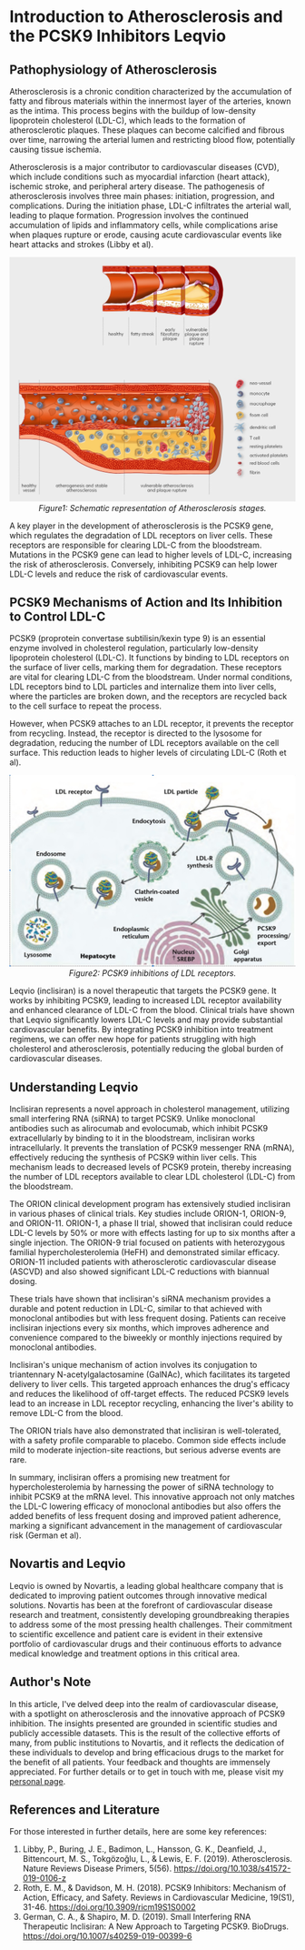# Introduction to Atherosclerosis and the PCSK9 Inhibitors Leqvio

## Pathophysiology of Atherosclerosis

Atherosclerosis is a chronic condition characterized by the accumulation of fatty and fibrous materials within the innermost layer of the arteries, known as the intima. This process begins with the buildup of low-density lipoprotein cholesterol (LDL-C), which leads to the formation of atherosclerotic plaques. These plaques can become calcified and fibrous over time, narrowing the arterial lumen and restricting blood flow, potentially causing tissue ischemia.

Atherosclerosis is a major contributor to cardiovascular diseases (CVD), which include conditions such as myocardial infarction (heart attack), ischemic stroke, and peripheral artery disease. The pathogenesis of atherosclerosis involves three main phases: initiation, progression, and complications. During the initiation phase, LDL-C infiltrates the arterial wall, leading to plaque formation. Progression involves the continued accumulation of lipids and inflammatory cells, while complications arise when plaques rupture or erode, causing acute cardiovascular events like heart attacks and strokes (Libby et al).

<p align="center">
  <img src="./img/ag010_img001.jpg" alt="fig.1 Atherosclerosis progression">
  <br>
  <i>Figure1: Schematic representation of Atherosclerosis stages.</i>
</p>

A key player in the development of atherosclerosis is the PCSK9 gene, which regulates the degradation of LDL receptors on liver cells. These receptors are responsible for clearing LDL-C from the bloodstream. Mutations in the PCSK9 gene can lead to higher levels of LDL-C, increasing the risk of atherosclerosis. Conversely, inhibiting PCSK9 can help lower LDL-C levels and reduce the risk of cardiovascular events.

## PCSK9 Mechanisms of Action and Its Inhibition to Control LDL-C

PCSK9 (proprotein convertase subtilisin/kexin type 9) is an essential enzyme involved in cholesterol regulation, particularly low-density lipoprotein cholesterol (LDL-C). It functions by binding to LDL receptors on the surface of liver cells, marking them for degradation. These receptors are vital for clearing LDL-C from the bloodstream. Under normal conditions, LDL receptors bind to LDL particles and internalize them into liver cells, where the particles are broken down, and the receptors are recycled back to the cell surface to repeat the process.

However, when PCSK9 attaches to an LDL receptor, it prevents the receptor from recycling. Instead, the receptor is directed to the lysosome for degradation, reducing the number of LDL receptors available on the cell surface. This reduction leads to higher levels of circulating LDL-C (Roth et al).

<p align="center">
  <img src="./img/ag010_img002.jpg" alt="fig.1 PCSK9 MoA">
  <br>
  <i>Figure2: PCSK9 inhibitions of LDL receptors.</i>
</p>

Leqvio (inclisiran) is a novel therapeutic that targets the PCSK9 gene. It works by inhibiting PCSK9, leading to increased LDL receptor availability and enhanced clearance of LDL-C from the blood. Clinical trials have shown that Leqvio significantly lowers LDL-C levels and may provide substantial cardiovascular benefits. By integrating PCSK9 inhibition into treatment regimens, we can offer new hope for patients struggling with high cholesterol and atherosclerosis, potentially reducing the global burden of cardiovascular diseases.

## Understanding Leqvio

Inclisiran represents a novel approach in cholesterol management, utilizing small interfering RNA (siRNA) to target PCSK9. Unlike monoclonal antibodies such as alirocumab and evolocumab, which inhibit PCSK9 extracellularly by binding to it in the bloodstream, inclisiran works intracellularly. It prevents the translation of PCSK9 messenger RNA (mRNA), effectively reducing the synthesis of PCSK9 within liver cells. This mechanism leads to decreased levels of PCSK9 protein, thereby increasing the number of LDL receptors available to clear LDL cholesterol (LDL-C) from the bloodstream.

The ORION clinical development program has extensively studied inclisiran in various phases of clinical trials. Key studies include ORION-1, ORION-9, and ORION-11. ORION-1, a phase II trial, showed that inclisiran could reduce LDL-C levels by 50% or more with effects lasting for up to six months after a single injection. The ORION-9 trial focused on patients with heterozygous familial hypercholesterolemia (HeFH) and demonstrated similar efficacy. ORION-11 included patients with atherosclerotic cardiovascular disease (ASCVD) and also showed significant LDL-C reductions with biannual dosing.

These trials have shown that inclisiran's siRNA mechanism provides a durable and potent reduction in LDL-C, similar to that achieved with monoclonal antibodies but with less frequent dosing. Patients can receive inclisiran injections every six months, which improves adherence and convenience compared to the biweekly or monthly injections required by monoclonal antibodies.

Inclisiran's unique mechanism of action involves its conjugation to triantennary N-acetylgalactosamine (GalNAc), which facilitates its targeted delivery to liver cells. This targeted approach enhances the drug's efficacy and reduces the likelihood of off-target effects. The reduced PCSK9 levels lead to an increase in LDL receptor recycling, enhancing the liver's ability to remove LDL-C from the blood.

The ORION trials have also demonstrated that inclisiran is well-tolerated, with a safety profile comparable to placebo. Common side effects include mild to moderate injection-site reactions, but serious adverse events are rare.

In summary, inclisiran offers a promising new treatment for hypercholesterolemia by harnessing the power of siRNA technology to inhibit PCSK9 at the mRNA level. This innovative approach not only matches the LDL-C lowering efficacy of monoclonal antibodies but also offers the added benefits of less frequent dosing and improved patient adherence, marking a significant advancement in the management of cardiovascular risk (German et al).

## Novartis and Leqvio

Leqvio is owned by Novartis, a leading global healthcare company that is dedicated to improving patient outcomes through innovative medical solutions. Novartis has been at the forefront of cardiovascular disease research and treatment, consistently developing groundbreaking therapies to address some of the most pressing health challenges. Their commitment to scientific excellence and patient care is evident in their extensive portfolio of cardiovascular drugs and their continuous efforts to advance medical knowledge and treatment options in this critical area.

## Author's Note

In this article, I've delved deep into the realm of cardiovascular disease, with a spotlight on atherosclerosis and the innovative approach of PCSK9 inhibition. The insights presented are grounded in scientific studies and publicly accessible datasets. This is the result of the collective efforts of many, from public institutions to Novartis, and it reflects the dedication of these individuals to develop and bring efficacious drugs to the market for the benefit of all patients. Your feedback and thoughts are immensely appreciated. For further details or to get in touch with me, please visit my [personal page](https://andreagrioni.github.io).

## References and Literature

For those interested in further details, here are some key references:
1. Libby, P., Buring, J. E., Badimon, L., Hansson, G. K., Deanfield, J., Bittencourt, M. S., Tokgözoğlu, L., & Lewis, E. F. (2019). Atherosclerosis. Nature Reviews Disease Primers, 5(56). https://doi.org/10.1038/s41572-019-0106-z
2. Roth, E. M., & Davidson, M. H. (2018). PCSK9 Inhibitors: Mechanism of Action, Efficacy, and Safety. Reviews in Cardiovascular Medicine, 19(S1), 31-46. https://doi.org/10.3909/ricm19S1S0002
3. German, C. A., & Shapiro, M. D. (2019). Small Interfering RNA Therapeutic Inclisiran: A New Approach to Targeting PCSK9. BioDrugs. https://doi.org/10.1007/s40259-019-00399-6
